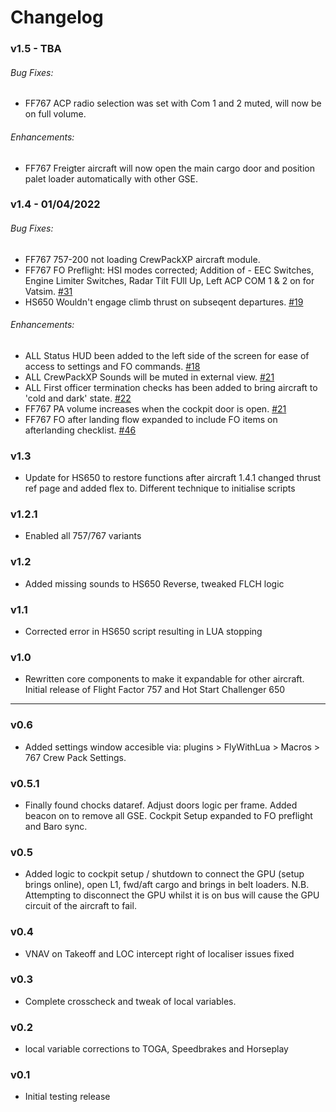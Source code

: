 # Changelog 

### v1.5 - TBA
###### Bug Fixes:
- FF767 ACP radio selection was set with Com 1 and 2 muted, will now be on full volume.

###### Enhancements:
- FF767 Freigter aircraft will now open the main cargo door and position palet loader automatically with other GSE.


### v1.4 - 01/04/2022
###### Bug Fixes:  
- FF767 757-200 not loading CrewPackXP aircraft module.    
- FF767 FO Preflight: HSI modes corrected; Addition of - EEC Switches, Engine Limiter Switches, Radar Tilt FUll Up, Left ACP COM 1 & 2 on for Vatsim. [#31](https://github.com/N1K340/CrewPackXP/issues/31)  
- HS650 Wouldn't engage climb thrust on subseqent departures.  [#19](https://github.com/N1K340/CrewPackXP/issues/19)  

###### Enhancements:
- ALL Status HUD been added to the left side of the screen for ease of access to settings and FO commands. [#18](https://github.com/N1K340/CrewPackXP/issues/18)    
- ALL CrewPackXP Sounds will be muted in external view. [#21](https://github.com/N1K340/CrewPackXP/issues/21)  
- ALL First officer termination checks has been added to bring aircraft to 'cold and dark' state. [#22](https://github.com/N1K340/CrewPackXP/issues/22)  
- FF767 PA volume increases when the cockpit door is open. [#21](https://github.com/N1K340/CrewPackXP/issues/21)  
- FF767 FO after landing flow expanded to include FO items on afterlanding checklist. [#46](https://github.com/N1K340/CrewPackXP/issues/46)  

### v1.3
- Update for HS650 to restore functions after aircraft 1.4.1 changed thrust ref page and added flex to. Different technique to initialise scripts

### v1.2.1
- Enabled all 757/767 variants

### v1.2
- Added missing sounds to HS650 Reverse, tweaked FLCH logic

### v1.1
- Corrected error in HS650 script resulting in LUA stopping

### v1.0
- Rewritten core components to make it expandable for other aircraft. Initial release of Flight Factor 757 and Hot Start Challenger 650

***
### v0.6
- Added settings window accesible via: plugins > FlyWithLua > Macros > 767 Crew Pack Settings.

### v0.5.1
- Finally found chocks dataref. Adjust doors logic per frame. Added beacon on to remove all GSE. Cockpit Setup expanded to FO preflight and Baro sync.

### v0.5
- Added logic to cockpit setup / shutdown to connect the GPU (setup brings online), open L1, fwd/aft cargo and brings in belt loaders. N.B. Attempting to disconnect the GPU whilst it is on bus will cause the GPU circuit of the aircraft to fail.

### v0.4
- VNAV on Takeoff and LOC intercept right of localiser issues fixed

### v0.3
- Complete crosscheck and tweak of local variables.

### v0.2
- local variable corrections to TOGA, Speedbrakes and Horseplay

### v0.1
- Initial testing release
